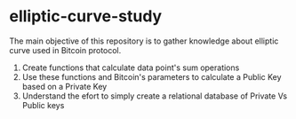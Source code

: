 # elliptic-curve-study
The main objective of this repository is to gather knowledge about elliptic curve used in Bitcoin protocol.<br>
1. Create functions that calculate data point's sum operations
2. Use these functions and Bitcoin's parameters to calculate a Public Key based on a Private Key
3. Understand the efort to simply create a relational database of Private Vs Public keys
